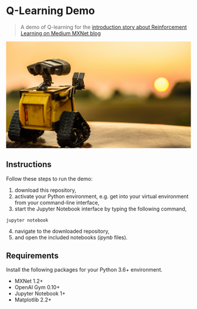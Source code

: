 # Q-Learning Demo
> A demo of Q-learning for the [introduction story about Reinforcement Learning on Medium MXNet blog](https://www.google.com)

![picture](img/wall-e.jpeg)


## Instructions
Follow these steps to run the demo:
1. download this repository,
2. activate your Python environment, e.g. get into your virtual environment from your command-line interface,
3. start the Jupyter Notebook interface by typing the following command,
```
jupyter notebook
```
4. navigate to the downloaded repository,
5. and open the included notebooks (_ipynb_ files).

## Requirements
Install the following packages for your Python 3.6+ environment.
* MXNet 1.2+
* OpenAI Gym 0.10+
* Jupyter Notebook 1+
* Matplotlib 2.2+
